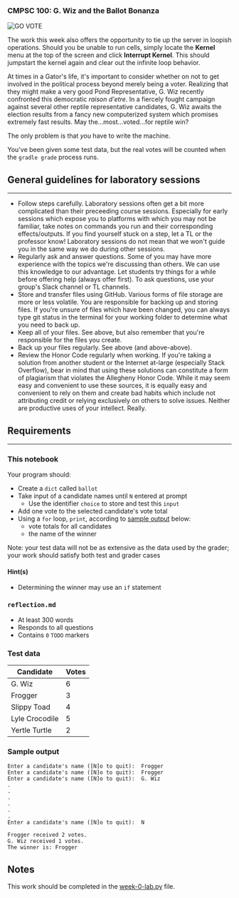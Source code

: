 ### CMPSC 100: G. Wiz and the Ballot Bonanza

![GO VOTE](https://cs.allegheny.edu/sites/dluman/cmpsc100/cmpsc-100-ballot-bonanza.png)

<div class="alert alert-block alert-warning" id = "warning">
The work this week also offers the opportunity to tie up the server in loopish operations. Should you be unable to run cells, simply locate the <b>Kernel</b> menu at the top of the screen and click <b>Interrupt Kernel</b>. This should jumpstart the kernel again and clear out the infinite loop behavior.</div>

At times in a Gator's life, it's important to consider whether on not to get involved in the political process beyond merely being a voter. Realizing that they might make a very good Pond Representative, G. Wiz recently confronted this democratic _raison d'etre_. In a fiercely fought campaign against several other reptile representative candidates, G. Wiz awaits the election results from a fancy new computerized system which promises extremely fast results. May the...most...voted...for reptile win?

The only problem is that _you_ have to write the machine. 

You've been given some test data, but the real votes will be counted when the `gradle grade` process runs.

## General guidelines for laboratory sessions

---

* Follow steps carefully. Laboratory sessions often get a bit more complicated than their preceeding course sessions. Especially for early sessions which expose you to platforms with which you may not be familiar, take notes on commands you run and their corresponding effects/outputs. If you find yourself stuck on a step, let a TL or the professor know! Laboratory sessions do not mean that we won't guide you in the same way we do during other sessions.
* Regularly ask and answer questions. Some of you may have more experience with the topics we're discussing than others. We can use this knowledge to our advantage. Let students try things for a while before offering help (always offer first). To ask questions, use your group's Slack channel or TL channels.
* Store and transfer files using GitHub. Various forms of file storage are more or less volatile. You are responsible for backing up and storing files. If you're unsure of files which have been changed, you can always type git status in the terminal for your working folder to determine what you need to back up.
* Keep all of your files. See above, but also remember that you're responsible for the files you create.
* Back up your files regularly. See above (and above-above).
* Review the Honor Code regularly when working. If you're taking a solution from another student or the Internet at-large (especially Stack Overflow), bear in mind that using these solutions can constitute a form of plagiarism that violates the Allegheny Honor Code. While it may seem easy and convenient to use these sources, it is equally easy and convenient to rely on them and create bad habits which include not attributing credit or relying exclusively on others to solve issues. Neither are productive uses of your intellect. Really.

## Requirements

---

### This notebook

Your program should:

* Create a `dict` called `ballot`
* Take input of a candidate names until `N` entered at prompt
  * Use the identifier `choice` to store and test this `input`
* Add one vote to the selected candidate's vote total
* Using a `for` loop, `print`, according to [sample output](#Sample-output) below:
  * vote totals for all candidates
  * the name of the winner
  
Note: your test data will not be as extensive as the data used by the grader; your work should satisfy both test and grader cases

#### Hint(s)

* Determining the winner may use an `if` statement

### `reflection.md`

* At least 300 words
* Responds to all questions
* Contains `0` `TODO` markers

### Test data

|Candidate | Votes |
|----------|-------|
|G. Wiz    | 6     |
|Frogger   | 3     |
|Slippy Toad | 4   |
|Lyle Crocodile| 5   |
|Yertle Turtle | 2   |

### Sample output

```
Enter a candidate's name ([N]o to quit):  Frogger
Enter a candidate's name ([N]o to quit):  Frogger
Enter a candidate's name ([N]o to quit):  G. Wiz
.
.
.
.
.
.
Enter a candidate's name ([N]o to quit):  N

Frogger received 2 votes.
G. Wiz received 1 votes.
The winner is: Frogger
```

## Notes

This work should be completed in the [week-0-lab.py](week-0-lab.py) file.